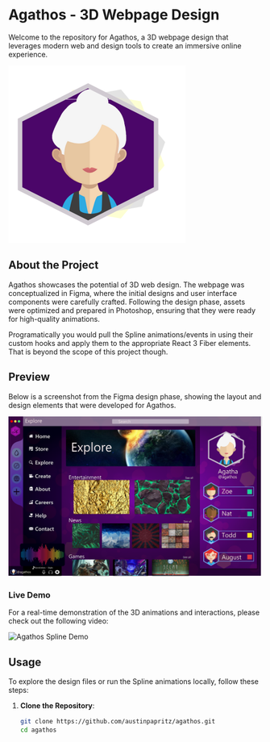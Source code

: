 # Agathos - 3D Webpage Design

Welcome to the repository for Agathos, a 3D webpage design that leverages modern web and design tools to create an immersive online experience.

![Agathos Avatar](public/agatha-avatar.png)

## About the Project

Agathos showcases the potential of 3D web design. The webpage was conceptualized in Figma, where the initial designs and user interface components were carefully crafted. Following the design phase, assets were optimized and prepared in Photoshop, ensuring that they were ready for high-quality animations.

Programatically you would pull the Spline animations/events in using their custom hooks and apply them to the appropriate React 3 Fiber elements. That is beyond the scope of this project though.

## Preview

Below is a screenshot from the Figma design phase, showing the layout and design elements that were developed for Agathos.

![Agathos Figma Design](public/agathos-figma.png)

### Live Demo

For a real-time demonstration of the 3D animations and interactions, please check out the following video:

![Agathos Spline Demo](public/agathos-short.gif)

## Usage

To explore the design files or run the Spline animations locally, follow these steps:

1. **Clone the Repository**:
   ```bash
   git clone https://github.com/austinpapritz/agathos.git
   cd agathos
